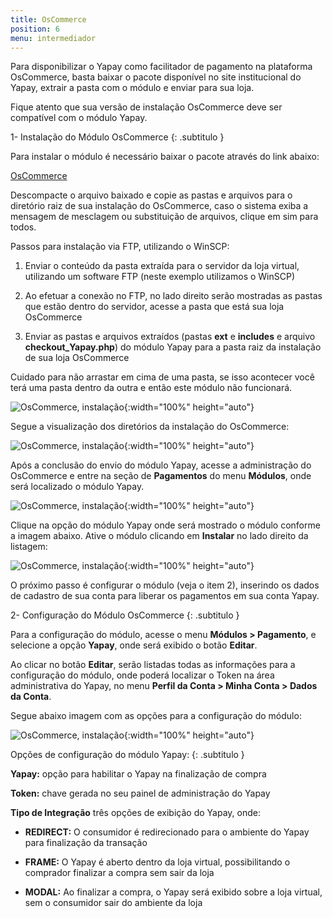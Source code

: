 ```yaml
---
title: OsCommerce
position: 6
menu: intermediador
---
```


Para disponibilizar o Yapay como facilitador de pagamento na plataforma OsCommerce, basta baixar o pacote disponível no site institucional do Yapay, extrair a pasta com o módulo e enviar para sua loja. 

Fique atento que sua versão de instalação OsCommerce deve ser compatível com o módulo Yapay.

1- Instalação do Módulo OsCommerce
{: .subtitulo }

Para instalar o módulo é necessário baixar o pacote através do link abaixo:

<a href="http://integracao.traycheckout.com.br/documentacao/download/yapay/woocommerce/yapayintermediador_oscommerce.zip" class="btn  btn-default btn-wide btn-call-to-action btnMagento"><i class="fa fa-arrow-circle-down" aria-hidden="true"></i>OsCommerce</a>


Descompacte o arquivo baixado e copie as pastas e arquivos para o diretório raiz de sua instalação do OsCommerce, caso o sistema exiba a mensagem de mesclagem ou substituição de arquivos, clique em sim para todos.

Passos para instalação via FTP, utilizando o WinSCP:

1. Enviar o conteúdo da pasta extraída para o servidor da loja virtual, utilizando um software FTP (neste exemplo utilizamos o WinSCP)

2. Ao efetuar a conexão no FTP, no lado direito serão mostradas as pastas que estão dentro do servidor, acesse a pasta que está sua loja OsCommerce

3. Enviar as pastas e arquivos extraídos (pastas **ext** e **includes** e arquivo **checkout_Yapay.php**) do módulo Yapay para a pasta raiz da instalação de sua loja OsCommerce

Cuidado para não arrastar em cima de uma pasta, se isso acontecer você terá uma pasta dentro da outra e então este módulo não funcionará.

![OsCommerce, instalação](/images/intermediador/conteudo/install_oscommerce_1.png "OsCommerce, instalação"){:width="100%" height="auto"}

Segue a visualização dos diretórios da instalação do OsCommerce:

![OsCommerce, instalação](/images/intermediador/conteudo/install_oscommerce_2.png "OsCommerce, instalação"){:width="100%" height="auto"}


Após a conclusão do envio do módulo Yapay, acesse a administração do OsCommerce e entre na seção de **Pagamentos** do menu **Módulos**, onde será localizado o módulo Yapay.

![OsCommerce, instalação](/images/intermediador/conteudo/install_oscommerce_3.png "OsCommerce, instalação"){:width="100%" height="auto"}

Clique na opção do módulo Yapay onde será mostrado o módulo conforme a imagem abaixo. Ative o módulo clicando em **Instalar** no lado direito da listagem:

![OsCommerce, instalação](/images/intermediador/conteudo/install_oscommerce_4.png "OsCommerce, instalação"){:width="100%" height="auto"}

O próximo passo é configurar o módulo (veja o item 2), inserindo os dados de cadastro de sua conta para liberar os pagamentos em sua conta Yapay.

2- Configuração do Módulo OsCommerce
{: .subtitulo }

Para a configuração do módulo, acesse o menu **Módulos > Pagamento**, e selecione a opção **Yapay**, onde será exibido o botão **Editar**.

Ao clicar no botão **Editar**, serão listadas todas as informações para a configuração do módulo, onde poderá localizar o Token na área administrativa do Yapay, no menu **Perfil da Conta > Minha Conta > Dados da Conta**.

Segue abaixo imagem com as opções para a configuração do módulo:

![OsCommerce, instalação](/images/intermediador/conteudo/install_oscommerce_5.png "OsCommerce, instalação"){:width="100%" height="auto"}


Opções de configuração do módulo Yapay:
{: .subtitulo }

**Yapay:** opção para habilitar o Yapay na finalização de compra

**Token:** chave gerada no seu painel de administração do Yapay

**Tipo de Integração** três opções de exibição do Yapay, onde:

- **REDIRECT:** O consumidor é redirecionado para o ambiente do Yapay para finalização da transação

- **FRAME:** O Yapay é aberto dentro da loja virtual, possibilitando o comprador finalizar a compra sem sair da loja

- **MODAL:** Ao finalizar a compra, o Yapay será exibido sobre a loja virtual, sem o consumidor sair do ambiente da loja